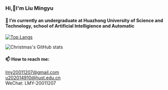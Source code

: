 ### Hi,👋I'm Liu Mingyu
#### 🔭 I’m currently an undergraduate at Huazhong University of Science and Technology, school of Artificial Intelligience and Automatic

[![Top Langs](https://github-readme-stats.vercel.app/api/top-langs/?username=MingyuLau&layout=compact)](https://github.com/MingyuLau/github-readme-stats)

![Christmas's GitHub stats](https://github-readme-stats.vercel.app/api?username=MingyuLau&show_icons=true&theme=tokyonight)
<!--
**MingyuLau/MingyuLau** is a ✨ _special_ ✨ repository because its `README.md` (this file) appears on your GitHub profile.

Here are some ideas to get you started:

- 🔭 I’m currently working on ...
- 🌱 I’m currently learning ...
- 👯 I’m looking to collaborate on ...
- 🤔 I’m looking for help with ...
- 💬 Ask me about ...
- 📫 How to reach me: ...
- 😄 Pronouns: ...
- ⚡ Fun fact: ...
-->
#### 📫 How to reach me:
lmy20011207@gmail.com \
u202014910@hust.edu.cn \
WeChat: LMY-20011207
